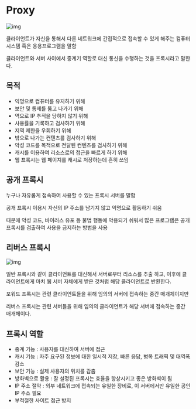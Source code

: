 # Proxy

![img](https://upload.wikimedia.org/wikipedia/commons/thumb/2/27/Open_proxy_h2g2bob.svg/2560px-Open_proxy_h2g2bob.svg.png)

클라이언트가 자신을 통해서 다른 네트워크에 간접적으로 접속할 수 있게 해주는 컴퓨터 시스템 혹은 응용프로그램을 말함

클라이언트와 서버 사이에서 중계기 역할로 대신 통신을 수행하는 것을 프록시라고 말한다.

## 목적

- 익명으로 컴퓨터를 유지하기 위해
- 보안 및 통제를 뚫고 나가기 위해
- 역으로 IP 추적을 당하지 않기 위해
- 사용률을 기록하고 검사하기 위해
- 지역 제한을 우회하기 위해
- 밖으로 나가는 컨텐츠를 검사하기 위해
- 악성 코드를 목적으로 전달된 컨텐츠를 검사하기 위해
- 캐시를 이용하여 리소스로의 접근을 빠르게 하기 위해
- 웹 프록시는 웹 페이지를 캐시로 저장하는데 흔히 쓰임

## 공개 프록시

누구나 자유롭게 접속하여 사용할 수 있는 프록시 서버를 말함

공개 프록시 이용시 자신의 IP 주소를 남기지 않고 익명으로 활동하기 쉬움

때문에 악성 코드, 바이러스 유포 등 불법 행동에 악용되기 쉬워서 많은 프로그램은 공개 프록시를 검출하여 사용을 금지하는 방법을 사용

## 리버스 프록시

![img](https://upload.wikimedia.org/wikipedia/commons/thumb/6/67/Reverse_proxy_h2g2bob.svg/2560px-Reverse_proxy_h2g2bob.svg.png)

일반 프록시와 같이 클라이언트를 대신해서 서버로부터 리소스를 추출 하고, 이후에 클라이언트에게 마치 웹 서버 자체에게 받은 것처럼 해당 클라이언트로 반환한다.

포워드 프록시는 관련 클라이언트들을 위해 임의의 서버에 접속하는 중간 매개체이지만

리버스 프록시는 관련 서버들을 위해 임의의 클라이언트가 해당 서버에 접속하는 중간 매개체이다.



## 프록시 역할

- 중계 기능 : 사용자를 대신하여 서버에 접근
- 캐시 기능 : 자주 요구된 정보에 대한 일시적 저장, 빠른 응답, 병목 트래픽 및 대역폭 감소
- 보안 기능 : 실제 사용자의 위치를 감춤
- 방화벽으로 활용 : 잘 설정된 프록시는 효율을 향상시키고 좋은 방화벽이 됨
- IP 주소 절약 : 외부 네트워크에 접속되는 유일한 장비로, 이 서버에서만 유일한 공인 IP 주소 필요
- 부적절한 사이트 접근 방지